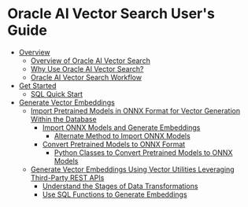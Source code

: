 # Oracle AI Vector Search User's Guide

-   [Overview](xref:GUID-107FCC1B-EF68-4966-83CE-B7C4244E47A2)
    -   [Overview of Oracle AI Vector Search](WhyVS.md)
    -   [Why Use Oracle AI Vector Search?][GUID1]
    -   [Oracle AI Vector Search Workflow](Workflow.md)
-   [Get Started](GUID-9FAD626E-42CA-4B9D-8CA5-618693D5ED5E.md)
    -   [SQL Quick Start](GUID-403EB84E-3047-4905-844C-BD4A8670B8A4.md)
-   [Generate Vector Embeddings](GUID-A788574C-F88D-4E5E-B220-A40FA8CBB174.md)
    -   [Import Pretrained Models in ONNX Format for Vector Generation Within the Database](GUID-D8140BF9-08E9-4B3F-9E28-E40A6FD181A4.md)
        -   [Import ONNX Models and Generate Embeddings](GUID-6AEA7A0E-78E0-4083-A126-4516EB98175A.md)
            -   [Alternate Method to Import ONNX Models](GUID-396E895D-718B-40F5-84C5-F00C120E2606.md)
        -   [Convert Pretrained Models to ONNX Format](GUID-E7C08BA2-B2B9-4081-9050-B9EB3EA46FA6.md)
            -   [Python Classes to Convert Pretrained Models to ONNX Models](GUID-53F409DB-CC9A-406E-8697-0A824A415914.md)
    -   [Generate Vector Embeddings Using Vector Utilities Leveraging Third-Party REST APIs](GUID-29B9E7E1-5A99-4D95-8614-58CA07D29957.md)
        -   [Understand the Stages of Data Transformations](GUID-D6F1E7B6-5642-46A2-B84D-B8E37E4C353E.md)
        -   [Use SQL Functions to Generate Embeddings](GUID-AEAA4AA9-2D47-4451-B6D5-E505C133D9CF.md)



[GUID1]: WhyVS.md